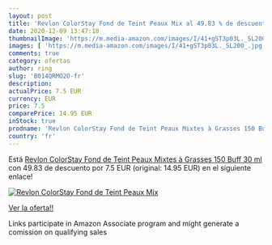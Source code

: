 ```yaml
---
layout: post
title: 'Revlon ColorStay Fond de Teint Peaux Mix al 49.83 % de descuento'
date: 2020-12-09 13:47:18
thumbnailImage: 'https://m.media-amazon.com/images/I/41+gST3p03L._SL200_.jpg'
images: [ 'https://m.media-amazon.com/images/I/41+gST3p03L._SL200_.jpg' ]
comments: true
category: ofertas
author: ring
slug: 'B014QRMO2O-fr'
description:
actualPrice: 7.5 EUR
currency: EUR
price: 7.5
comparePrice: 14.95 EUR
inStock: true
prodname: 'Revlon ColorStay Fond de Teint Peaux Mixtes à Grasses 150 Buff 30 ml'
country: 'fr'
---
```


Está [Revlon ColorStay Fond de Teint Peaux Mixtes à Grasses 150 Buff 30 ml](https://www.amazon.fr/dp/B014QRMO2O/?tag=tolees0d-21) con 49.83 de descuento por 7.5 EUR (original: 14.95 EUR) en el siguiente enlace!

[![Revlon ColorStay Fond de Teint Peaux Mix](https://m.media-amazon.com/images/I/41+gST3p03L._SL200_.jpg)](https://www.amazon.fr/dp/B014QRMO2O/?tag=tolees0d-21)

[Ver la oferta!!](https://www.amazon.fr/dp/B014QRMO2O/?tag=tolees0d-21)

Links participate in Amazon Associate program and might generate a comission on qualifying sales


